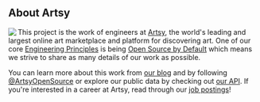 ## About Artsy

<a href="https://www.artsy.net/">
  <img align="left" src="https://avatars2.githubusercontent.com/u/546231?s=200&v=4"/>
</a>

This project is the work of engineers at [Artsy][footer_website], the world's leading and largest online art
marketplace and platform for discovering art. One of our core [Engineering Principles][footer_principles] is being
[Open Source by Default][footer_open] which means we strive to share as many details of our work as possible.

You can learn more about this work from [our blog][footer_blog] and by following [@ArtsyOpenSource][footer_twitter]
or explore our public data by checking out [our API][footer_api]. If you're interested in a career at Artsy, read
through our [job postings][footer_jobs]!

[footer_website]: https://www.artsy.net/
[footer_principles]: https://github.com/artsy/README/blob/master/culture/engineering-principles.md
[footer_open]: https://github.com/artsy/README/blob/master/culture/engineering-principles.md#open-source-by-default
[footer_blog]: https://artsy.github.io/
[footer_twitter]: https://twitter.com/ArtsyOpenSource
[footer_api]: https://developers.artsy.net/
[footer_jobs]: https://www.artsy.net/jobs
